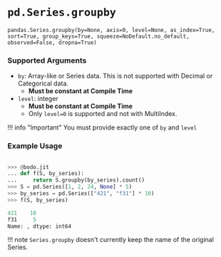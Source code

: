 # `pd.Series.groupby`

`pandas.Series.groupby(by=None, axis=0, level=None, as_index=True, sort=True, group_keys=True, squeeze=NoDefault.no_default, observed=False, dropna=True)`


### Supported Arguments

- `by`: Array-like or Series data. This is not supported with Decimal or Categorical data.
    - **Must be constant at Compile Time**
- `level`: integer
    - **Must be constant at Compile Time**
    - Only `level=0` is supported and not with MultiIndex.


!!! info "Important"
    You must provide exactly one of `by` and `level`

### Example Usage

```py

>>> @bodo.jit
... def f(S, by_series):
...     return S.groupby(by_series).count()
>>> S = pd.Series([1, 2, 24, None] * 5)
>>> by_series = pd.Series(["421", "f31"] * 10)
>>> f(S, by_series)

421    10
f31     5
Name: , dtype: int64
```

!!! note
    `Series.groupby` doesn't currently keep the name of the original Series.

